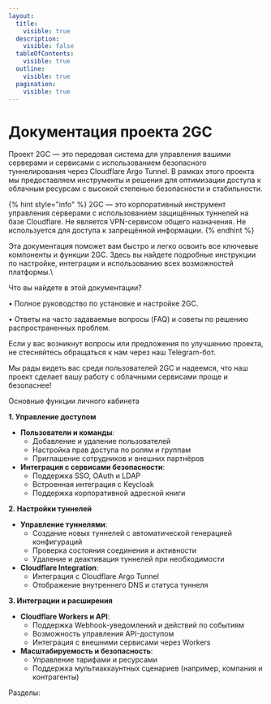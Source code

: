 ```yaml
---
layout:
  title:
    visible: true
  description:
    visible: false
  tableOfContents:
    visible: true
  outline:
    visible: true
  pagination:
    visible: true
---
```


# Документация проекта 2GC

Проект 2GC — это передовая система для управления вашими серверами и сервисами с использованием безопасного туннелирования через Cloudflare Argo Tunnel. В рамках этого проекта мы предоставляем инструменты и решения для оптимизации доступа к облачным ресурсам с высокой степенью безопасности и стабильности.

{% hint style="info" %}
2GC — это корпоративный инструмент управления серверами с использованием защищённых туннелей на базе Cloudflare. Не является VPN-сервисом общего назначения. Не используется для доступа к запрещённой информации.
{% endhint %}

Эта документация поможет вам быстро и легко освоить все ключевые компоненты и функции 2GC. Здесь вы найдете подробные инструкции по настройке, интеграции и использованию всех возможностей платформы.\


Что вы найдете в этой документации?

• Полное руководство по установке и настройке 2GC.

• Ответы на часто задаваемые вопросы (FAQ) и советы по решению распространенных проблем.



Если у вас возникнут вопросы или предложения по улучшению проекта, не стесняйтесь обращаться к нам через наш Telegram-бот.



Мы рады видеть вас среди пользователей 2GC и надеемся, что наш проект сделает вашу работу с облачными сервисами проще и безопаснее!



Основные функции личного кабинета

**1. Управление доступом**

* **Пользователи и команды**:
  * Добавление и удаление пользователей
  * Настройка прав доступа по ролям и группам
  * Приглашение сотрудников и внешних партнёров
* **Интеграция с сервисами безопасности**:
  * Поддержка SSO, OAuth и LDAP
  * Встроенная интеграция с Keycloak
  * Поддержка корпоративной адресной книги

**2. Настройки туннелей**

* **Управление туннелями**:
  * Создание новых туннелей с автоматической генерацией конфигураций
  * Проверка состояния соединения и активности
  * Удаление и деактивация туннелей при необходимости
* **Cloudflare Integration**:
  * Интеграция с Cloudflare Argo Tunnel
  * Отображение внутреннего DNS и статуса туннеля

**3. Интеграции и расширения**

* **Cloudflare Workers и API**:
  * Поддержка Webhook-уведомлений и действий по событиям
  * Возможность управления API-доступом
  * Интеграция с внешними сервисами через Workers
* **Масштабируемость и безопасность**:
  * Управление тарифами и ресурсами
  * Поддержка мультиаккаунтных сценариев (например, компания и контрагенты)



Разделы:
